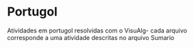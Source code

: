 # Portugol
Atividades em portugol resolvidas com o VisuAlg- cada arquivo corresponde a uma atividade descritas no arquivo Sumario
